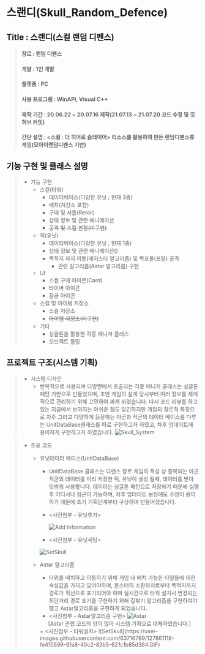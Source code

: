 # 스랜디(Skull_Random_Defence)

## Title : 스랜디(스컬 랜덤 디펜스)

> ####  장르 : 랜덤 디펜스
> ####  개발 : 1인 개발
> ####  플렛폼 : PC
> ####  사용 프로그램 : WinAPI, Visual C++
> ####  제작 기간 : 20.06.22 ~ 20.07.16 제작(21.07.13 ~ 21.07.20 코드 수정 및 깃허브 커밋)
> ####  간단 설명 : <스컬 : 더 히어로 슬레이어> 리소스를 활용하여 만든 랜덤디펜스류 게임(모아이랜덤디펜스 기반)

## 기능 구현 및 클래스 설명

> + 기능 구현
>   + 스컬(타워)
>     + 데이터베이스(다양한 유닛 ; 현재 3종)
>     + 배치(저장소 포함)
>     + 구매 및 셔플(Reroll)
>     + 상태 정보 및 관련 애니메이션
>     + ~~공격 및 스킬 판정(미구현)~~
>   + 적(유닛)
>     + 데이터베이스(다양한 유닛 ; 현재 1종)
>     + 상태 정보 및 관련 애니메이션()
>     + 목적지 까지 이동(에이스타 알고리즘) 및 목표물(포탈) 공격
>       + 관련 알고리즘(Astar 알고리즘) 구현
>   + UI
>     + 스컬 구매 아이콘(Card)
>     + 타이머 아이콘
>     + 잠금 아이콘
>   + 스컬 및 아이템 저장소
>     + 스컬 저장소
>     + ~~아이템 저장소(미구현)~~
>   + 기타
>     + 싱글톤을 활용한 각종 매니저 클래스
>     + 오브젝트 풀링

## 프로젝트 구조(시스템 기획)

> + 시스템 디자인
>   + 반복적으로 사용되며 다방면에서 호출되는 각종 매니저 클래스는 싱글톤 패턴 기반으로 만들었으며, 초반 게임의 설계 당시부터 여러 정보를 체계적으로 관리하기 위해 고민하여 짜게 되었습니다.
>   다시 코드 리뷰를 하고 있는 지금에서 보여지는 아쉬운 점도 있긴하지만 게임의 장르적 특징으로 자주 그리고 다양하게 등장하는 아군과 적군의 데이터 베이스를 다루는 UnitDataBase클래스를 따로 구현하고자 하였고, 차후 업데이트에 용이하게 구현하고자 하였습니다.
>  ![Skull_System](https://user-images.githubusercontent.com/63716789/127848369-2876843c-d8c7-41d2-ab4a-95702689e150.GIF)

> + 주요 코드
>   + 유닛데이터 베이스(UnitDataBase)
>     + UnitDataBase 클래스는 디펜스 장르 게임의 특성 상 중복되는 아군 적군의 데이터를 미리 저장한 뒤, 유닛이 생성 될때, 데이터를 받아 덧씌워 사용합니다. 데이터는 싱글톤 패턴으로 저장되기 때문에 실행 후 어디서나 접근이 가능하며, 차후 업데이트 보정에도 수정이 용이하기 때문에 초기 기획단계부터 구상하여 만들어졌습니다.
>     + <사진첨부 - 유닛추가>
>     
>       ![Add Information](https://user-images.githubusercontent.com/63716789/127849826-7f7910cb-1f2a-4263-9c08-b703924223e3.GIF)
>     + <사진첨부 - 유닛세팅>
>     
>      ![SetSkull](https://user-images.githubusercontent.com/63716789/127854273-ce1a599f-2365-467a-95fd-61bc309a7afa.jpg)
>   + Astar 알고리즘
>     + 타워를 배치하고 이동하기 위해 게임 내 배치 가능한 타일들에 대한 속성값을 가지고 있어야하며, 몬스터의 소환위치로부터 목적지까지 경로가 직선으로 표기되어야 하며 실시간으로 타워 설치시 변경되는 최단거리 경로 표기를 구현하기 위해 길찾기 알고리즘을 구현하여야 했고 Astar알고리즘을 구현하게 되었습니다.
>     + <사진첨부 - Astar알고리즘 구현>
>     ![Astar](https://user-images.githubusercontent.com/63716789/127855290-4d61000e-2090-43d4-932f-da1739d3db4f.jpg)
>     <div align="center">
>       [Astar 관련 코드의 양이 많아 시스템 기획으로 대체하였습니다.]
>     </div>
>     + <사진첨부 - 타워설치>
>     ![SetSkull](https://user-images.githubusercontent.com/63716789/127861118-fe410599-91a8-40c2-82b5-621c1b85d364.GIF)

